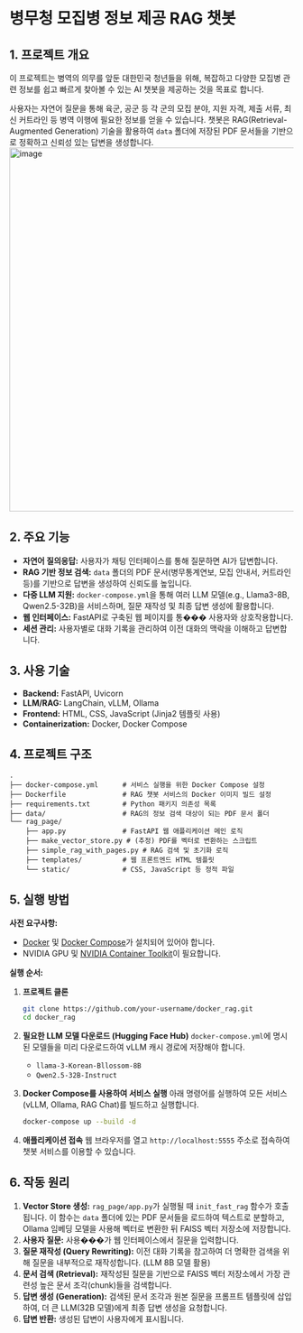# 병무청 모집병 정보 제공 RAG 챗봇

## 1. 프로젝트 개요

이 프로젝트는 병역의 의무를 앞둔 대한민국 청년들을 위해, 복잡하고 다양한 모집병 관련 정보를 쉽고 빠르게 찾아볼 수 있는 AI 챗봇을 제공하는 것을 목표로 합니다.

사용자는 자연어 질문을 통해 육군, 공군 등 각 군의 모집 분야, 지원 자격, 제출 서류, 최신 커트라인 등 병역 이행에 필요한 정보를 얻을 수 있습니다. 챗봇은 RAG(Retrieval-Augmented Generation) 기술을 활용하여 `data` 폴더에 저장된 PDF 문서들을 기반으로 정확하고 신뢰성 있는 답변을 생성합니다.
<img width="645" alt="image" src="https://github.com/user-attachments/assets/e494d6ea-451f-479c-91e4-544073e563e9" />


## 2. 주요 기능

- **자연어 질의응답:** 사용자가 채팅 인터페이스를 통해 질문하면 AI가 답변합니다.
- **RAG 기반 정보 검색:** `data` 폴더의 PDF 문서(병무통계연보, 모집 안내서, 커트라인 등)를 기반으로 답변을 생성하여 신뢰도를 높입니다.
- **다중 LLM 지원:** `docker-compose.yml`을 통해 여러 LLM 모델(e.g., Llama3-8B, Qwen2.5-32B)을 서비스하며, 질문 재작성 및 최종 답변 생성에 활용합니다.
- **웹 인터페이스:** FastAPI로 구축된 웹 페이지를 통��� 사용자와 상호작용합니다.
- **세션 관리:** 사용자별로 대화 기록을 관리하여 이전 대화의 맥락을 이해하고 답변합니다.

## 3. 사용 기술

- **Backend:** FastAPI, Uvicorn
- **LLM/RAG:** LangChain, vLLM, Ollama
- **Frontend:** HTML, CSS, JavaScript (Jinja2 템플릿 사용)
- **Containerization:** Docker, Docker Compose

## 4. 프로젝트 구조

```
.
├── docker-compose.yml      # 서비스 실행을 위한 Docker Compose 설정
├── Dockerfile              # RAG 챗봇 서비스의 Docker 이미지 빌드 설정
├── requirements.txt        # Python 패키지 의존성 목록
├── data/                   # RAG의 정보 검색 대상이 되는 PDF 문서 폴더
└── rag_page/
    ├── app.py              # FastAPI 웹 애플리케이션 메인 로직
    ├── make_vector_store.py # (추정) PDF를 벡터로 변환하는 스크립트
    ├── simple_rag_with_pages.py # RAG 검색 및 초기화 로직
    ├── templates/          # 웹 프론트엔드 HTML 템플릿
    └── static/             # CSS, JavaScript 등 정적 파일
```

## 5. 실행 방법

**사전 요구사항:**
- [Docker](https://www.docker.com/get-started) 및 [Docker Compose](https://docs.docker.com/compose/install/)가 설치되어 있어야 합니다.
- NVIDIA GPU 및 [NVIDIA Container Toolkit](https://docs.nvidia.com/datacenter/cloud-native/container-toolkit/latest/install-guide.html)이 필요합니다.

**실행 순서:**

1. **프로젝트 클론**
   ```bash
   git clone https://github.com/your-username/docker_rag.git
   cd docker_rag
   ```

2. **필요한 LLM 모델 다운로드 (Hugging Face Hub)**
   `docker-compose.yml`에 명시된 모델들을 미리 다운로드하여 vLLM 캐시 경로에 저장해야 합니다.
   - `llama-3-Korean-Bllossom-8B`
   - `Qwen2.5-32B-Instruct`

3. **Docker Compose를 사용하여 서비스 실행**
   아래 명령어를 실행하여 모든 서비스(vLLM, Ollama, RAG Chat)를 빌드하고 실행합니다.
   ```bash
   docker-compose up --build -d
   ```

4. **애플리케이션 접속**
   웹 브라우저를 열고 `http://localhost:5555` 주소로 접속하여 챗봇 서비스를 이용할 수 있습니다.

## 6. 작동 원리

1.  **Vector Store 생성:** `rag_page/app.py`가 실행될 때 `init_fast_rag` 함수가 호출됩니다. 이 함수는 `data` 폴더에 있는 PDF 문서들을 로드하여 텍스트로 분할하고, Ollama 임베딩 모델을 사용해 벡터로 변환한 뒤 FAISS 벡터 저장소에 저장합니다.
2.  **사용자 질문:** 사용���가 웹 인터페이스에서 질문을 입력합니다.
3.  **질문 재작성 (Query Rewriting):** 이전 대화 기록을 참고하여 더 명확한 검색을 위해 질문을 내부적으로 재작성합니다. (LLM 8B 모델 활용)
4.  **문서 검색 (Retrieval):** 재작성된 질문을 기반으로 FAISS 벡터 저장소에서 가장 관련성 높은 문서 조각(chunk)들을 검색합니다.
5.  **답변 생성 (Generation):** 검색된 문서 조각과 원본 질문을 프롬프트 템플릿에 삽입하여, 더 큰 LLM(32B 모델)에게 최종 답변 생성을 요청합니다.
6.  **답변 반환:** 생성된 답변이 사용자에게 표시됩니다.
